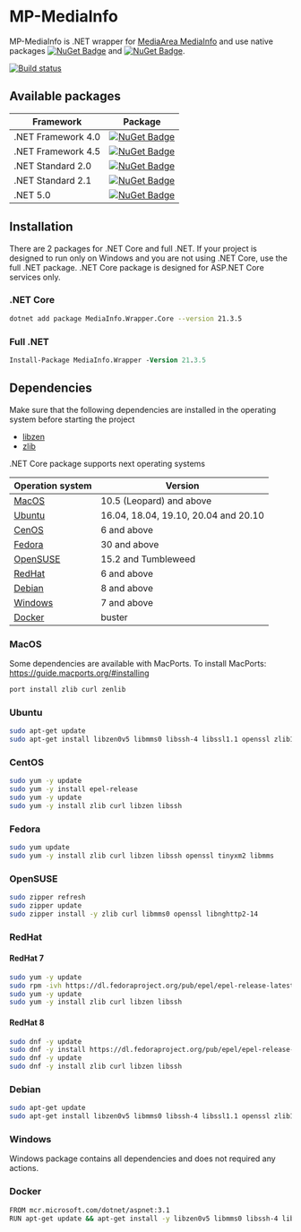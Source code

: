# MP-MediaInfo
MP-MediaInfo is .NET wrapper for [MediaArea MediaInfo](https://github.com/MediaArea/MediaInfo) and use native packages [![NuGet Badge](https://buildstats.info/nuget/MediaInfo.Native)](https://www.nuget.org/packages/MediaInfo.Native) and [![NuGet Badge](https://buildstats.info/nuget/MediaInfo.Core.Native)](https://www.nuget.org/packages/MediaInfo.Core.Native).

[![Build status](https://ci.appveyor.com/api/projects/status/67ubhtmijuhyhq6q?svg=true)](https://ci.appveyor.com/project/yartat/mp-mediainfo)

## Available packages
| Framework | Package |
|-----------|---------|
| .NET Framework 4.0 | [![NuGet Badge](https://buildstats.info/nuget/MediaInfo.Wrapper)](https://www.nuget.org/packages/MediaInfo.Wrapper) |
| .NET Framework 4.5 | [![NuGet Badge](https://buildstats.info/nuget/MediaInfo.Wrapper)](https://www.nuget.org/packages/MediaInfo.Wrapper) |
| .NET Standard 2.0 | [![NuGet Badge](https://buildstats.info/nuget/MediaInfo.Wrapper.Core)](https://www.nuget.org/packages/MediaInfo.Wrapper.Core) |
| .NET Standard 2.1 | [![NuGet Badge](https://buildstats.info/nuget/MediaInfo.Wrapper.Core)](https://www.nuget.org/packages/MediaInfo.Wrapper.Core) |
| .NET 5.0 | [![NuGet Badge](https://buildstats.info/nuget/MediaInfo.Wrapper.Core)](https://www.nuget.org/packages/MediaInfo.Wrapper.Core) |

## Installation
There are 2 packages for .NET Core and full .NET. If your project is designed to run only on Windows and you are not using .NET Core, use the full .NET package. .NET Core package is designed for ASP.NET Core services only.
### .NET Core
```sh
dotnet add package MediaInfo.Wrapper.Core --version 21.3.5
```
### Full .NET
```ps
Install-Package MediaInfo.Wrapper -Version 21.3.5
```
## Dependencies
Make sure that the following dependencies are installed in the operating system before starting the project
* [libzen](https://github.com/MediaArea/ZenLib)
* [zlib](https://zlib.net)

.NET Core package supports next operating systems

| Operation system | Version |
|-----------|---------|
| [MacOS](#macos) | 10.5 (Leopard) and above |
| [Ubuntu](#ubuntu) | 16.04, 18.04, 19.10, 20.04 and 20.10 |
| [CenOS](#centos) | 6 and above |
| [Fedora](#fedora) | 30 and above |
| [OpenSUSE](#opensuse) | 15.2 and Tumbleweed |
| [RedHat](#redhat) | 6 and above |
| [Debian](#debian) | 8 and above |
| [Windows](#windows) | 7 and above |
| [Docker](#docker) | buster |
### MacOS
Some dependencies are available with MacPorts. To install MacPorts:
https://guide.macports.org/#installing

```sh
port install zlib curl zenlib
```
### Ubuntu
```sh
sudo apt-get update
sudo apt-get install libzen0v5 libmms0 libssh-4 libssl1.1 openssl zlib1g zlibc libsqlite3-0 libnghttp2-14 librtmp1 curl libcurl4-gnutls-dev libglib2.0-dev
```
### CentOS
```sh
sudo yum -y update
sudo yum -y install epel-release
sudo yum -y update
sudo yum -y install zlib curl libzen libssh
```
### Fedora
```sh
sudo yum update
sudo yum -y install zlib curl libzen libssh openssl tinyxm2 libmms
```
### OpenSUSE
```sh
sudo zipper refresh
sudo zipper update
sudo zipper install -y zlib curl libmms0 openssl libnghttp2-14
```
### RedHat
#### RedHat 7
```sh
sudo yum -y update
sudo rpm -ivh https://dl.fedoraproject.org/pub/epel/epel-release-latest-7.noarch.rpm
sudo yum -y update
sudo yum -y install zlib curl libzen libssh
```
#### RedHat 8
```sh
sudo dnf -y update
sudo dnf -y install https://dl.fedoraproject.org/pub/epel/epel-release-latest-8.noarch.rpm
sudo dnf -y update
sudo dnf -y install zlib curl libzen libssh
```
### Debian
```sh
sudo apt-get update
sudo apt-get install libzen0v5 libmms0 libssh-4 libssl1.1 openssl zlib1g zlibc libsqlite3-0 libnghttp2-14 librtmp1 curl libcurl4-gnutls-dev libglib2.0
```
### Windows
Windows package contains all dependencies and does not required any actions.

### Docker
```sh
FROM mcr.microsoft.com/dotnet/aspnet:3.1
RUN apt-get update && apt-get install -y libzen0v5 libmms0 libssh-4 libssl1.1 openssl zlib1g zlibc libsqlite3-0 libnghttp2-14 librtmp1 curl libcurl4-gnutls-dev libglib2.0
```

